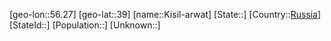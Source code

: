 ﻿---
location: [39,56.27]
type: City
tags:
- geo/City


SpocWebEntityId: 31466
isDeleted: false
confidential: public

---
[geo-lon::56.27]
[geo-lat::39]
[name::Kisil-arwat]
[State::]
[Country::[Russia](geo/Continent/Europe/Russia.md)]
[StateId::]
[Population::]
[Unknown::]

